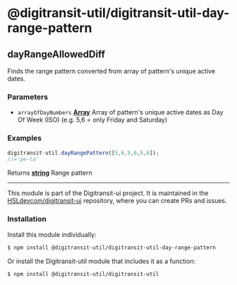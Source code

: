 # @digitransit-util/digitransit-util-day-range-pattern

<!-- Generated by documentation.js. Update this documentation by updating the source code. -->

## dayRangeAllowedDiff

Finds the range pattern converted from array of pattern's unique active dates.

### Parameters

-   `arrayOfDayNumbers` **[Array][1]** Array of pattern's unique active dates as Day Of Week (ISO) (e.g. 5,6 = only Friday and Saturday)

### Examples

```javascript
digitransit-util.dayRangePattern([5,6,5,6,5,6]);
//='pe-la'
```

Returns **[string][2]** Range pattern

[1]: https://developer.mozilla.org/docs/Web/JavaScript/Reference/Global_Objects/Array

[2]: https://developer.mozilla.org/docs/Web/JavaScript/Reference/Global_Objects/String

<!-- This file is automatically generated. Please don't edit it directly:
if you find an error, edit the source file (likely index.js), and re-run
./scripts/generate-readmes in the digitransit-util project. -->

---

This module is part of the Digitransit-ui project. It is maintained in the
[HSLdevcom/digitransit-ui](https://github.com/HSLdevcom/digitransit-ui) repository, where you can create
PRs and issues.

### Installation

Install this module individually:

```sh
$ npm install @digitransit-util/digitransit-util-day-range-pattern
```

Or install the Digitransit-util module that includes it as a function:

```sh
$ npm install @digitransit-util/digitransit-util
```
